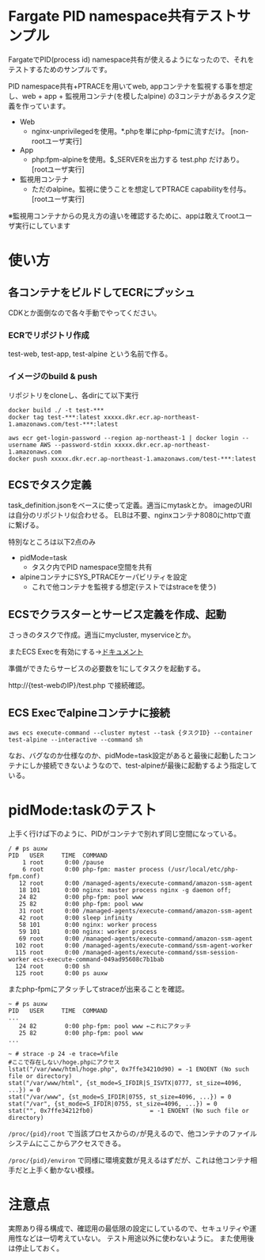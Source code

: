 # Fargate PID namespace共有テストサンプル

FargateでPID(process id) namespace共有が使えるようになったので、それをテストするためのサンプルです。


PID namespace共有+PTRACEを用いてweb, appコンテナを監視する事を想定し、web + app + 監視用コンテナ(を模したalpine) の3コンテナがあるタスク定義を作っています。

* Web
  * nginx-unprivilegedを使用。*.phpを単にphp-fpmに流すだけ。 [non-rootユーザ実行]
* App
  * php:fpm-alpineを使用。$_SERVERを出力する test.php だけあり。 [rootユーザ実行]
* 監視用コンテナ
  * ただのalpine。監視に使うことを想定してPTRACE capabilityを付与。[rootユーザ実行]

※監視用コンテナからの見え方の違いを確認するために、appは敢えてrootユーザ実行にしています

# 使い方
## 各コンテナをビルドしてECRにプッシュ
CDKとか面倒なので各々手動でやってください。

### ECRでリポジトリ作成
test-web, test-app, test-alpine という名前で作る。

### イメージのbuild & push
リポジトリをcloneし、各dirにて以下実行
```
docker build ./ -t test-***
docker tag test-***:latest xxxxx.dkr.ecr.ap-northeast-1.amazonaws.com/test-***:latest

aws ecr get-login-password --region ap-northeast-1 | docker login --username AWS --password-stdin xxxxx.dkr.ecr.ap-northeast-1.amazonaws.com
docker push xxxxx.dkr.ecr.ap-northeast-1.amazonaws.com/test-***:latest
```

## ECSでタスク定義
task_definition.jsonをベースに使って定義。適当にmytaskとか。
imageのURIは自分のリポジトリ似合わせる。
ELBは不要、nginxコンテナ8080にhttpで直に繋げる。

特別なところは以下2点のみ
* pidMode=task
  * タスク内でPID namespace空間を共有
* alpineコンテナにSYS_PTRACEケーパビリティを設定
  * これで他コンテナを監視する想定(テストではstraceを使う)


## ECSでクラスターとサービス定義を作成、起動
さっきのタスクで作成。適当にmycluster, myserviceとか。

またECS Execを有効にする→[ドキュメント](https://docs.aws.amazon.com/ja_jp/AmazonECS/latest/userguide/ecs-exec.html)

準備ができたらサービスの必要数を1にしてタスクを起動する。

http://{test-webのIP}/test.php で接続確認。


## ECS Execでalpineコンテナに接続
```
aws ecs execute-command --cluster mytest --task {タスクID} --container test-alpine --interactive --command sh
```
なお、バグなのか仕様なのか、pidMode=task設定があると最後に起動したコンテナにしか接続できないようなので、test-alpineが最後に起動するよう指定している。




# pidMode:taskのテスト


上手く行けば下のように、PIDがコンテナで別れず同じ空間になっている。
```
/ # ps auxw
PID   USER     TIME  COMMAND
    1 root      0:00 /pause
    6 root      0:00 php-fpm: master process (/usr/local/etc/php-fpm.conf)
   12 root      0:00 /managed-agents/execute-command/amazon-ssm-agent
   18 101       0:00 nginx: master process nginx -g daemon off;
   24 82        0:00 php-fpm: pool www
   25 82        0:00 php-fpm: pool www
   31 root      0:00 /managed-agents/execute-command/amazon-ssm-agent
   42 root      0:00 sleep infinity
   58 101       0:00 nginx: worker process
   59 101       0:00 nginx: worker process
   69 root      0:00 /managed-agents/execute-command/amazon-ssm-agent
  102 root      0:00 /managed-agents/execute-command/ssm-agent-worker
  115 root      0:00 /managed-agents/execute-command/ssm-session-worker ecs-execute-command-049ad95608c7b1bab
  124 root      0:00 sh
  125 root      0:00 ps auxw
```


またphp-fpmにアタッチしてstraceが出来ることを確認。
```
~ # ps auxw
PID   USER     TIME  COMMAND
...
   24 82        0:00 php-fpm: pool www ←これにアタッチ
   25 82        0:00 php-fpm: pool www
...

~ # strace -p 24 -e trace=%file
#ここで存在しない/hoge.phpにアクセス
lstat("/var/www/html/hoge.php", 0x7ffe34210d90) = -1 ENOENT (No such file or directory)
stat("/var/www/html", {st_mode=S_IFDIR|S_ISVTX|0777, st_size=4096, ...}) = 0
stat("/var/www", {st_mode=S_IFDIR|0755, st_size=4096, ...}) = 0
stat("/var", {st_mode=S_IFDIR|0755, st_size=4096, ...}) = 0
stat("", 0x7ffe34212fb0)                = -1 ENOENT (No such file or directory)
```

`/proc/{pid}/root` で当該プロセスからの`/`が見えるので、他コンテナのファイルシステムにここからアクセスできる。

`/proc/{pid}/environ` で同様に環境変数が見えるはずだが、これは他コンテナ相手だと上手く動かない模様。


# 注意点
実際あり得る構成で、確認用の最低限の設定にしているので、セキュリティや運用性などは一切考えていない。
テスト用途以外に使わないように。
また使用後は停止しておく。

